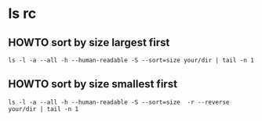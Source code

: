 # ls rc

## HOWTO sort by size largest first

    ls -l -a --all -h --human-readable -S --sort=size your/dir | tail -n 1

## HOWTO sort by size smallest first

    ls -l -a --all -h --human-readable -S --sort=size  -r --reverse your/dir | tail -n 1
